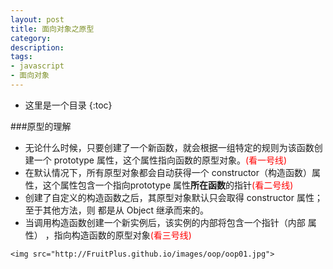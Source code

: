 ```yaml
---
layout: post
title: 面向对象之原型
category: 
description: 
tags:
- javascript
- 面向对象
---
```


<style type="text/css">
	.red{
		color: red
	}
</style>

- 这里是一个目录
{:toc}

###原型的理解
<ul>
	<li>无论什么时候，只要创建了一个新函数，就会根据一组特定的规则为该函数创建一个 prototype
属性，这个属性指向函数的原型对象。<span class='red'>(看一号线)</span></li>
	<li>在默认情况下，所有原型对象都会自动获得一个 constructor（构造函数）属性，这个属性包含一个指向prototype 属性<strong>所在函数</strong>的指针<span class='red'>(看二号线)</span></li>
	<li>创建了自定义的构造函数之后，其原型对象默认只会取得 constructor 属性；至于其他方法，则
都是从 Object 继承而来的。</li>
	<li>当调用构造函数创建一个新实例后，该实例的内部将包含一个指针（内部
属性） ，指向构造函数的原型对象<span class='red'>(看三号线)</span></li>
</ul>


	<img src="http://FruitPlus.github.io/images/oop/oop01.jpg">
